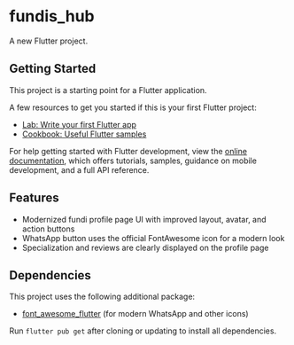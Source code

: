 # fundis_hub

A new Flutter project.

## Getting Started

This project is a starting point for a Flutter application.

A few resources to get you started if this is your first Flutter project:

- [Lab: Write your first Flutter app](https://docs.flutter.dev/get-started/codelab)
- [Cookbook: Useful Flutter samples](https://docs.flutter.dev/cookbook)

For help getting started with Flutter development, view the
[online documentation](https://docs.flutter.dev/), which offers tutorials,
samples, guidance on mobile development, and a full API reference.

## Features

- Modernized fundi profile page UI with improved layout, avatar, and action buttons
- WhatsApp button uses the official FontAwesome icon for a modern look
- Specialization and reviews are clearly displayed on the profile page

## Dependencies

This project uses the following additional package:

- [font_awesome_flutter](https://pub.dev/packages/font_awesome_flutter) (for modern WhatsApp and other icons)

Run `flutter pub get` after cloning or updating to install all dependencies.

